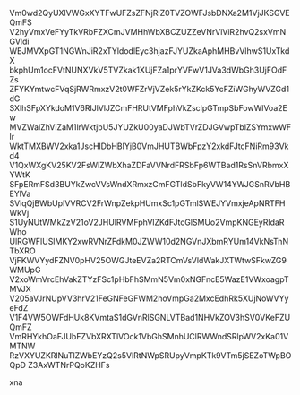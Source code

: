 Vm0wd2QyUXlVWGxXYTFwUFZsZFNjRlZ0TVZOWFJsbDNXa2M1VjJKSGVEQmFS
V2hyVmxVeFYyTkVRbFZXCmJVMHhWbXBCZUZZeVNrVlViR2hvQ2sxVmNGVldi
WEJMVXpGT1NGWnJiR2xTYldodlEyc3hjazFJYUZkaAphMHBvVlhwS1UxTkdX
bkphUm1ocFVtNUNXVkV5TVZkak1XUjFZa1prYVFwV1JVa3dWbGh3UjFOdFZs
ZFYKYmtwcFVqSjRWRmxzV2t0WFZrVjVZek5rYkZKck5YcFZiWGhyWVZGd1dG
SXlhSFpXYkdoM1V6RlJlVlJZCmFHRUtVMFphVkZsclpGTmpSbFowWlVoa2Ew
MVZWalZhVlZaM1lrWktjbU5JYUZkU00yaDJWbTVrZDJGVwpTblZSYmxwWFlr
WktTMXBWV2xka1JscHlDbHBIYjB0VmJHUTBWbFpzY2xkdFJtcFNiRm93Vkd4
V1QxWXgKV25KV2FsWlZWbXhaZDFaVVNrdFRSbFp6WTBad1RsSnVRbmxXYWtK
SFpERmFSd3BUYkZwcVVsWndXRmxzCmFGTldSbFkyVW14YWJGSnRVbHBEYlVa
SVlqQjBWbUpIVVRCV2FrWnpZekpHUmxSc1pGTmlSWEJYVmxjeApNRTFHWkVj
S1UyNUtWMkZzV21oV2JHUlRVMFphVlZKdFJtcGlSMUo2VmpKNGEyRldaRWho
UlRGWFlUSlMKY2xwRVNrZFdkM0JZWW10d2NGVnJXbmRYUm14VkNsTnNTbXRO
VjFKWVYydFZNV0pHV25OWGJteEVZa2RTCmVsVldWakJXTWtwSFkwZG9WMUpG
V2xoWmVrcEhVakZTYzFSc1pHbFhSMmN5Vm0xNGFncE5WazE1VWxoagpTMVJX
V205aVJrNUpVV3hrV21FeGNFeGFWM2hoVmpGa2MxcEdhRk5XUjNoWVYyeFdZ
V1F4VW5OWFdHUk8KVmtaS1dGVnRlSGNLVTBad1NHVkZOV3hSV0VKeFZUQmFZ
VmRHYkhOaFJUbFZVbXRXTlVOck1VbGhSMnhUClRWWndSRlpWV2xKa01VMTNW
RzVXYUZKRlNuTlZWbEYzQ2s5VlRtNWpSRUpyVmpKTk9VTm5jSEZoTWpBOQpD
Z3AxWTNrPQoKZHFs

xna
